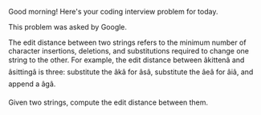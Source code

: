 Good morning! Here's your coding interview problem for today.

This problem was asked by Google.

The edit distance between two strings refers to the minimum number of character
insertions, deletions, and substitutions required to change one string to the
other. For example, the edit distance between âkittenâ and âsittingâ is three:
substitute the âkâ for âsâ, substitute the âeâ for âiâ, and append a âgâ.

Given two strings, compute the edit distance between them.


